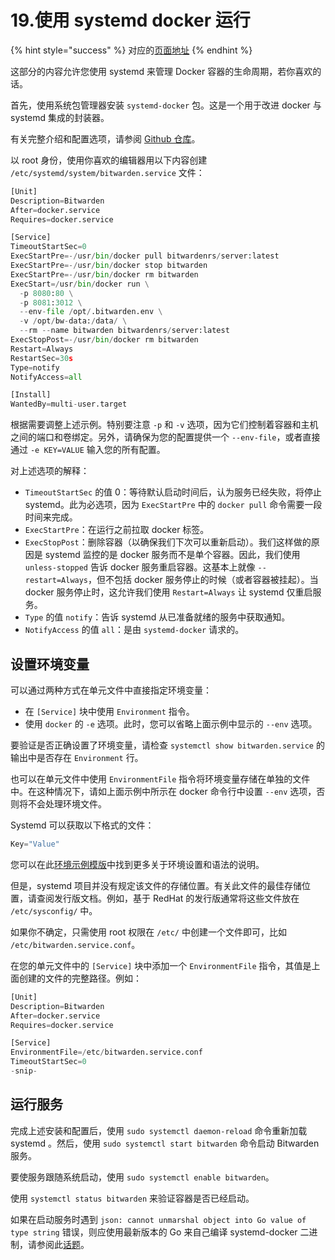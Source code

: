 # 19.使用 systemd docker 运行

{% hint style="success" %}
对应的[页面地址](https://github.com/dani-garcia/bitwarden_rs/wiki/Running-with-systemd-docker)
{% endhint %}

这部分的内容允许您使用 systemd 来管理 Docker 容器的生命周期，若你喜欢的话。

首先，使用系统包管理器安装 `systemd-docker` 包。这是一个用于改进 docker 与 systemd 集成的封装器。

有关完整介绍和配置选项，请参阅 [Github 仓库](https://github.com/ibuildthecloud/systemd-docker)。

以 root 身份，使用你喜欢的编辑器用以下内容创建 `/etc/systemd/system/bitwarden.service` 文件：

```python
[Unit]
Description=Bitwarden
After=docker.service
Requires=docker.service

[Service]
TimeoutStartSec=0
ExecStartPre=-/usr/bin/docker pull bitwardenrs/server:latest
ExecStartPre=-/usr/bin/docker stop bitwarden
ExecStartPre=-/usr/bin/docker rm bitwarden
ExecStart=/usr/bin/docker run \
  -p 8080:80 \
  -p 8081:3012 \
  --env-file /opt/.bitwarden.env \
  -v /opt/bw-data:/data/ \
  --rm --name bitwarden bitwardenrs/server:latest
ExecStopPost=-/usr/bin/docker rm bitwarden
Restart=Always
RestartSec=30s
Type=notify
NotifyAccess=all

[Install]
WantedBy=multi-user.target
```

根据需要调整上述示例。特别要注意 `-p` 和 `-v` 选项，因为它们控制着容器和主机之间的端口和卷绑定。另外，请确保为您的配置提供一个 `--env-file`，或者直接通过 `-e KEY=VALUE` 输入您的所有配置。

对上述选项的解释：

* `TimeoutStartSec` 的值 0：等待默认启动时间后，认为服务已经失败，将停止 systemd。此为必选项，因为 `ExecStartPre` 中的 `docker pull` 命令需要一段时间来完成。
* `ExecStartPre`：在运行之前拉取 docker 标签。
* `ExecStopPost`：删除容器（以确保我们下次可以重新启动）。我们这样做的原因是 systemd 监控的是 docker 服务而不是单个容器。因此，我们使用 `unless-stopped` 告诉 docker 服务重启容器。这基本上就像 `--restart=Always`，但不包括 docker 服务停止的时候（或者容器被挂起）。当 docker 服务停止时，这允许我们使用 `Restart=Always` 让 systemd 仅重启服务。
* `Type` 的值 `notify`：告诉 systemd 从已准备就绪的服务中获取通知。
* `NotifyAccess` 的值 `all`：是由 `systemd-docker` 请求的。

## 设置环境变量 <a id="setting-environment-variables"></a>

可以通过两种方式在单元文件中直接指定环境变量：

* 在 `[Service]` 块中使用 `Environment` 指令。
* 使用 `docker` 的 `-e` 选项。此时，您可以省略上面示例中显示的 `--env` 选项。

要验证是否正确设置了环境变量，请检查 `systemctl show bitwarden.service`  的输出中是否存在 `Environment` 行。

也可以在单元文件中使用 `EnvironmentFile` 指令将环境变量存储在单独的文件中。在这种情况下，请如上面示例中所示在 docker 命令行中设置 `--env` 选项，否则将不会处理环境文件。

Systemd 可以获取以下格式的文件：

```python
Key="Value"
```

您可以在此[环境示例模版](https://github.com/dani-garcia/bitwarden_rs/blob/21325b7523a68ab3ae8d435ab5b73176db6155ff/.env.template)中找到更多关于环境设置和语法的说明。

但是，systemd 项目并没有规定该文件的存储位置。有关此文件的最佳存储位置，请查阅发行版文档。例如，基于 RedHat 的发行版通常将这些文件放在 `/etc/sysconfig/` 中。

如果你不确定，只需使用 root 权限在 `/etc/` 中创建一个文件即可，比如 `/etc/bitwarden.service.conf`。

在您的单元文件中的 `[Service]` 块中添加一个 `EnvironmentFile` 指令，其值是上面创建的文件的完整路径。例如：

```python
[Unit]
Description=Bitwarden
After=docker.service
Requires=docker.service

[Service]
EnvironmentFile=/etc/bitwarden.service.conf
TimeoutStartSec=0
-snip-
```

## 运行服务 <a id="running-the-service"></a>

完成上述安装和配置后，使用 `sudo systemctl daemon-reload` 命令重新加载systemd 。然后，使用 `sudo systemctl start bitwarden` 命令启动 Bitwarden 服务。

要使服务跟随系统启动，使用 `sudo systemctl enable bitwarden`。

使用 `systemctl status bitwarden` 来验证容器是否已经启动。

如果在启动服务时遇到 `json: cannot unmarshal object into Go value of type string` 错误，则应使用最新版本的 Go 来自己编译 systemd-docker 二进制，请参阅此[话题](https://github.com/ibuildthecloud/systemd-docker/issues/50)。

